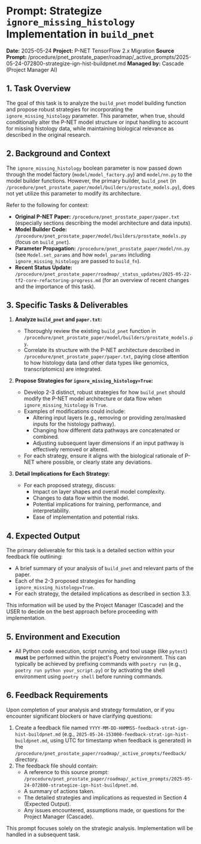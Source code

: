 # Prompt: Strategize `ignore_missing_histology` Implementation in `build_pnet`

**Date:** 2025-05-24
**Project:** P-NET TensorFlow 2.x Migration
**Source Prompt:** /procedure/pnet_prostate_paper/roadmap/_active_prompts/2025-05-24-072800-strategize-ign-hist-buildpnet.md
**Managed by:** Cascade (Project Manager AI)

## 1. Task Overview

The goal of this task is to analyze the `build_pnet` model building function and propose robust strategies for incorporating the `ignore_missing_histology` parameter. This parameter, when true, should conditionally alter the P-NET model structure or input handling to account for missing histology data, while maintaining biological relevance as described in the original research.

## 2. Background and Context

The `ignore_missing_histology` boolean parameter is now passed down through the model factory (`model/model_factory.py`) and `model/nn.py` to the model builder functions. However, the primary builder, `build_pnet` (in `/procedure/pnet_prostate_paper/model/builders/prostate_models.py`), does not yet utilize this parameter to modify its architecture.

Refer to the following for context:
*   **Original P-NET Paper:** `/procedure/pnet_prostate_paper/paper.txt` (especially sections describing the model architecture and data inputs).
*   **Model Builder Code:** `/procedure/pnet_prostate_paper/model/builders/prostate_models.py` (focus on `build_pnet`).
*   **Parameter Propagation:** `/procedure/pnet_prostate_paper/model/nn.py` (see `Model.set_params` and how `model_params` including `ignore_missing_histology` are passed to `build_fn`).
*   **Recent Status Update:** `/procedure/pnet_prostate_paper/roadmap/_status_updates/2025-05-22-tf2-core-refactoring-progress.md` (for an overview of recent changes and the importance of this task).

## 3. Specific Tasks & Deliverables

1.  **Analyze `build_pnet` and `paper.txt`:**
    *   Thoroughly review the existing `build_pnet` function in `/procedure/pnet_prostate_paper/model/builders/prostate_models.py`.
    *   Correlate its structure with the P-NET architecture described in `/procedure/pnet_prostate_paper/paper.txt`, paying close attention to how histology data (and other data types like genomics, transcriptomics) are integrated.

2.  **Propose Strategies for `ignore_missing_histology=True`:**
    *   Develop 2-3 distinct, robust strategies for how `build_pnet` should modify the P-NET model architecture or data flow when `ignore_missing_histology` is `True`.
    *   Examples of modifications could include:
        *   Altering input layers (e.g., removing or providing zero/masked inputs for the histology pathway).
        *   Changing how different data pathways are concatenated or combined.
        *   Adjusting subsequent layer dimensions if an input pathway is effectively removed or altered.
    *   For each strategy, ensure it aligns with the biological rationale of P-NET where possible, or clearly state any deviations.

3.  **Detail Implications for Each Strategy:**
    *   For each proposed strategy, discuss:
        *   Impact on layer shapes and overall model complexity.
        *   Changes to data flow within the model.
        *   Potential implications for training, performance, and interpretability.
        *   Ease of implementation and potential risks.

## 4. Expected Output

The primary deliverable for this task is a detailed section within your feedback file outlining:
*   A brief summary of your analysis of `build_pnet` and relevant parts of the paper.
*   Each of the 2-3 proposed strategies for handling `ignore_missing_histology=True`.
*   For each strategy, the detailed implications as described in section 3.3.

This information will be used by the Project Manager (Cascade) and the USER to decide on the best approach before proceeding with implementation.

## 5. Environment and Execution

*   All Python code execution, script running, and tool usage (like `pytest`) **must** be performed within the project's Poetry environment. This can typically be achieved by prefixing commands with `poetry run` (e.g., `poetry run python your_script.py`) or by activating the shell environment using `poetry shell` before running commands.

## 6. Feedback Requirements

Upon completion of your analysis and strategy formulation, or if you encounter significant blockers or have clarifying questions:

1.  Create a feedback file named `YYYY-MM-DD-HHMMSS-feedback-strat-ign-hist-buildpnet.md` (e.g., `2025-05-24-153000-feedback-strat-ign-hist-buildpnet.md`, using UTC for timestamp when feedback is generated) in the `/procedure/pnet_prostate_paper/roadmap/_active_prompts/feedback/` directory.
2.  The feedback file should contain:
    *   A reference to this source prompt: `/procedure/pnet_prostate_paper/roadmap/_active_prompts/2025-05-24-072800-strategize-ign-hist-buildpnet.md`.
    *   A summary of actions taken.
    *   The detailed strategies and implications as requested in Section 4 (Expected Output).
    *   Any issues encountered, assumptions made, or questions for the Project Manager (Cascade).

This prompt focuses solely on the strategic analysis. Implementation will be handled in a subsequent task.

